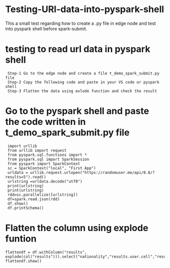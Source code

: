 # Testing-URl-data-into-pyspark-shell
This a small test regarding how to create a .py file in edge node and test into pyspark shell before spark-submit.
# testing to read url data in pyspark shell

     Step-1 Go to the edge node and create a file t_demo_spark_submit.py file
     Step-2 Copy the following code and paste in your VS code or pyspark shell
     Step-3 Flatten the data using exlode function and check the result

# Go to the pyspark shell and paste the code written in t_demo_spark_submit.py file 

     import urllib
     from urllib import request
     from pyspark.sql.functions import *
     from pyspark.sql import SparkSession
     from pyspark import SparkContext
     sc = SparkContext("local", "First App")
     urldata = urllib.request.urlopen("https://randomuser.me/api/0.8/?results=5").read()
     urlstring =urldata.decode("utf8")
     print(urlstring)
     print(urlstring)
     rdd=sc.parallelize([urlstring])
     df=spark.read.json(rdd)
     df.show()
     df.printSchema()
     
# Flatten the column using explode funtion

    flattendf = df.withColumn("results",
    explode(col("results"))).select("nationality","results.user.cell","results.user.dob","results.user.email","results.user.gender","results.user.location.*")
    flattendf.show()
